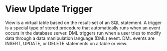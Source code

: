 # View Update Trigger
View is a virtual table based on the result-set of an SQL statement.
A trigger is a special type of stored procedure that automatically runs when an event occurs in the database server. 
DML triggers run when a user tries to modify data through a data manipulation language (DML) event. 
DML events are INSERT, UPDATE, or DELETE statements on a table or view.
